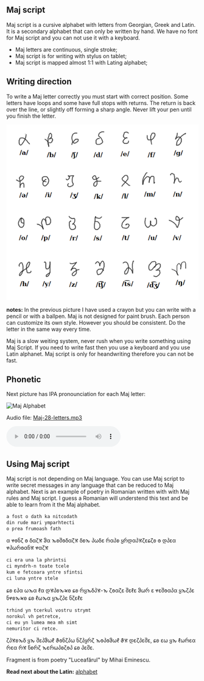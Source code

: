 ## Maj script

Maj script is a cursive alphabet with letters from Georgian, Greek and Latin. It is a secondary alphabet that can only be written by hand. We have no font for Maj script and you can not use it with a keyboard.

* Maj letters are continuous, single stroke;
* Maj script is for writing with stylus on tablet;
* Maj script is mapped almost 1:1 with Lating alphabet;

## Writing direction

To write a Maj letter correctly you must start with correct position. Some letters have loops and some have full stops with returns. The return is back over the line, or slightly off forming a sharp angle. Never lift your pen until you finish the letter.  

<img src="demo/script_30.png" alt="Maj Script" width="600"></img>

**notes:**
In the previous picture I have used a crayon but you can write with a pencil or with a ballpen. Maj is not designed for paint brush. Each person can customize its own style. However you should be consistent. Do the letter in the same way every time. 

Maj is a slow weiting system, never rush when you write something using Maj Script. If you need to write fast then you use a keyboard and you use Latin alphanet. Maj script is only for heandwriting therefore you can not be fast. 

## Phonetic

Next picture has IPA pronounciation for each Maj letter:

<img src="demo/maj-alphabet.png" alt="Maj Alphabet" width="600"></img>

Audio file: [Maj-28-letters.mp3](Maj-28-letters.mp3)

<audio controls preload="auto"> 
    <source src="Maj-alphabet-reform.mp3" />    
</audio>

## Using Maj script

Maj script is not depending on Maj language. You can use Maj script to write secret messages in any language that can be reduced to Maj alphabet. Next is an example of poetry in Romanian written with with Maj rules and Maj script. I guess a Romanian will understend this text and be able to learn from it the Maj alphabet.

```
a fost o dath ka nitcodath
din rude mari ymparhtecti
o prea frumoash fath
```
α 𐐸𐐫ნζ 𐐫 ẟαζ𐨓 ჵα 𐒙ʚშ𐐫ẟαζ𐨓
ẟʚ𐒙 პωẟɛ რαპʚ ყრდαპ𐨓ζɛɕζʚ
𐐫 დპɛα 𐐸პωრ𐐫αნ𐨓 𐐸αζ𐨓

```
ci era una la phrintsi
ci myndrh-n toate tcele
kum e fetcoara yntre sfintsi
ci luna yntre stele
```
ɕʚ ɛპα ω𐒙α ℓα დ𐨓პʚ𐒙𑄄ʚ
ɕʚ რყ𐒙ẟპ𐨓-𐒙 ζ𐐫αζɛ შɛℓɛ
ჵωრ ɛ 𐐸ɛშ𐐫αპα ყ𐒙ζპɛ ნ𐐸ʚ𐒙𑄄ʚ
ɕʚ ℓω𐒙α ყ𐒙ζპɛ ნζɛℓɛ

```
trhind yn tcerkul vostru strymt
norokul vh petretce,
ci eu yn lumea mea mh simt
nemuritor ci retce.
```
ζპ𐨓ʚ𐒙ẟ ყ𐒙 შɛპჵωℓ ϑ𐐫ნζპω ნζპყრζ
𐒙𐐫პ𐐫ჵωℓ ϑ𐨓 დɛζპɛშɛ,
ɕʚ ɛω ყ𐒙 ℓωრɛα რɛα რ𐨓 ნʚრζ
𐒙ɛრωპʚζ𐐫პ ɕʚ პɛშɛ.

Fragment is from poetry "Luceafărul" by Mihai Eminescu.



**Read next about the Latin:** [alphabet](alphabet.md)
